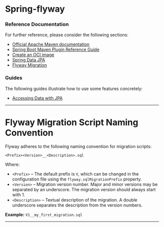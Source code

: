# Spring-flyway

### Reference Documentation
For further reference, please consider the following sections:

* [Official Apache Maven documentation](https://maven.apache.org/guides/index.html)
* [Spring Boot Maven Plugin Reference Guide](https://docs.spring.io/spring-boot/docs/3.2.4/maven-plugin/reference/html/)
* [Create an OCI image](https://docs.spring.io/spring-boot/docs/3.2.4/maven-plugin/reference/html/#build-image)
* [Spring Data JPA](https://docs.spring.io/spring-boot/docs/3.2.4/reference/htmlsingle/index.html#data.sql.jpa-and-spring-data)
* [Flyway Migration](https://docs.spring.io/spring-boot/docs/3.2.4/reference/htmlsingle/index.html#howto.data-initialization.migration-tool.flyway)

### Guides
The following guides illustrate how to use some features concretely:

* [Accessing Data with JPA](https://spring.io/guides/gs/accessing-data-jpa/)

---

# Flyway Migration Script Naming Convention

Flyway adheres to the following naming convention for migration scripts:

`<Prefix><Version>__<Description>.sql`

Where:

- `<Prefix>` – The default prefix is `V`, which can be changed in the configuration file using the `flyway.sqlMigrationPrefix` property.
- `<Version>` – Migration version number. Major and minor versions may be separated by an underscore. The migration version should always start with 1.
- `<Description>` – Textual description of the migration. A double underscore separates the description from the version numbers.

**Example:** `V1__my_first_migration.sql`

---

